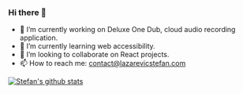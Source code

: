### Hi there 👋

- 🔭 I’m currently working on Deluxe One Dub, cloud audio recording application.
- 🌱 I’m currently learning web accessibility.
- 👯 I’m looking to collaborate on React projects.
- 📫 How to reach me: contact@lazarevicstefan.com

[![Stefan's github stats](https://github-readme-stats.vercel.app/api?username=stefanlazarevic)](https://github.com/stefanlazarevic/github-readme-stats)

<!--
**stefanlazarevic/stefanlazarevic** is a ✨ _special_ ✨ repository because its `README.md` (this file) appears on your GitHub profile.

Here are some ideas to get you started:

- 🔭 I’m currently working on Deluxe One Dub, cloud audio recording application.
- 🌱 I’m currently learning web accessibility.
- 👯 I’m looking to collaborate on React projects.
- 🤔 I’m looking for help with React.
- 📫 How to reach me: contact@lazarevicstefan.com
-->
